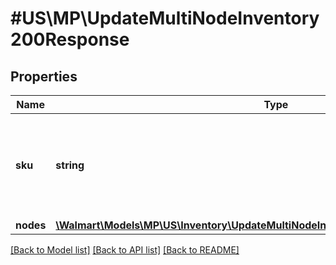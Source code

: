 # #US\MP\UpdateMultiNodeInventory200Response

## Properties

Name | Type | Description | Notes
------------ | ------------- | ------------- | -------------
**sku** | **string** | An arbitrary alphanumeric unique ID, specified by the seller, which identifies each item. | [optional]
**nodes** | [**\Walmart\Models\MP\US\Inventory\UpdateMultiNodeInventory200ResponseNodesInner[]**](UpdateMultiNodeInventory200ResponseNodesInner.md) |  | [optional]


[[Back to Model list]](../) [[Back to API list]](../../Api/US/MP) [[Back to README]](../../README.md)
